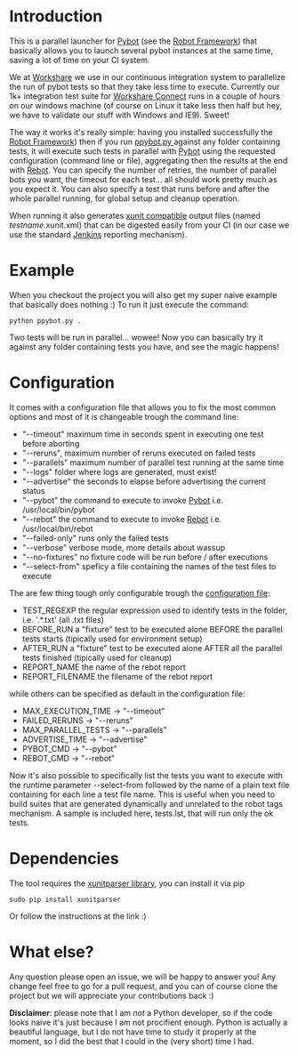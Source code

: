 Introduction
============

This is a parallel launcher for [Pybot](http://robotframework.org/robotframework/latest/RobotFrameworkUserGuide.html#different-entry-points)
(see the [Robot Framework](https://github.com/robotframework/robotframework))  that basically allows you to launch several pybot instances at the same time, saving a lot of time on your CI system.

We at [Workshare](https://www.workshare.com) we use in our continuous integration system to parallelize the run of pybot tests so that they take less time to execute. Currently our 1k+ integration test suite for [Workshare Connect](http://www.workshare.com/products/connect) runs in a couple of hours on our windows machine (of course on Linux it take less then half but hey, we have to validate our stuff with Windows and IE9). Sweet!

The way it works it's really simple: having you installed successfully the [Robot Framework](https://github.com/robotframework/robotframework)) then if you run [ppybot.py ](https://github.com/workshare/parallel_pybot/blob/master/ppybot.py) against any folder containing tests, it will execute such tests in parallel with [Pybot](http://robotframework.org/robotframework/latest/RobotFrameworkUserGuide.html#different-entry-points) using the requested configuration (command line or file), aggregating then the results at the end with [Rebot](http://robotframework.org/robotframework/latest/RobotFrameworkUserGuide.html#different-entry-points). You can specify the number of retries, the number of parallel bots you want, the timeout for each test... all should work pretty much as you expect it. You can also specify a test that runs before and after the whole parallel running, for global setup and cleanup operation.

When running it also generates [xunit compatible](http://reflex.gforge.inria.fr/xunit.html#xunitReport) output files (named _testname_.xunit.xml) that can be digested easily from your CI (in our case we use the standard [Jenkins](http://jenkins-ci.org/) reporting mechanism).


Example
=======
When you checkout the project you will also get my super naive example that basically does nothing :) To run it just execute the command:
```
python ppybot.py . 
```
Two tests will be run in parallel... wowee! Now you can basically try it against any folder containing tests you have, and see the magic happens!


Configuration
=============

It comes with a configuration file that allows you to fix the most common options and most of it is changeable trough the command line:
* "--timeout"  maximum time in seconds spent in executing one test before aborting 
* "--reruns",  maximum number of reruns executed on failed tests 
* "--parallels" maximum number of parallel test running at the same time
* "--logs"  folder where logs are generated, must exist!
* "--advertise"  the seconds to elapse before advertising the current status
* "--pybot" the command to execute to invoke [Pybot](http://robotframework.org/robotframework/latest/RobotFrameworkUserGuide.html#different-entry-points) i.e. /usr/local/bin/pybot
* "--rebot" the command to execute to invoke [Rebot](http://robotframework.org/robotframework/latest/RobotFrameworkUserGuide.html#different-entry-points) i.e. /usr/local/bin/rebot
* "--failed-only"  runs only the failed tests
* "--verbose"  verbose mode, more details about wassup
* "--no-fixtures"  no fixture code will be run before / after executions
* "--select-from"  speficy a file containing the names of the test files to execute


The are few thing tough only configurable trough the [configuration file](https://github.com/workshare/parallel_pybot/blob/master/ppybot_config.py):
- TEST_REGEXP  the regular expression used to identify tests in the folder, i.e. '.*\.txt' (all .txt files)
- BEFORE_RUN   a "fixture" test to be executed alone BEFORE the parallel tests starts (tipically used for environment setup)
- AFTER_RUN    a "fixture" test to be executed alone AFTER all the parallel tests finished (tipically used for cleanup)
- REPORT_NAME  the name of the rebot report
- REPORT_FILENAME  the filename of the rebot report

while others can be specified as default in the configuration file:
* MAX_EXECUTION_TIME -> "--timeout"
* FAILED_RERUNS -> "--reruns"
* MAX_PARALLEL_TESTS -> "--parallels"
* ADVERTISE_TIME -> "--advertise"
* PYBOT_CMD -> "--pybot"
* REBOT_CMD -> "--rebot"

Now it's also possible to specifically list the tests you want to execute with the runtime parameter --select-from followed by the name of 
a plain text file containing for each line a test file name. This is useful when you need to build suites that are generated dynamically
and unrelated to the robot tags mechanism. A sample is included here, tests.lst, that will run only the ok tests.


Dependencies
============
The tool requires the [xunitparser library](https://pypi.python.org/pypi/xunitparser), you can install it via pip
```
sudo pip install xunitparser 
```
Or follow the instructions at the link :)


What else?
==========
Any question please open an issue, we will be happy to answer you! Any change feel free to go for a pull request, and you can of course clone the project but we will appreciate your contributions back :) 

__Disclaimer__: please note that I am _not_ a Python developer, so if the code looks naive it's just because I am not procifient enough. Python is actually a beautiful language, but I do not have time to study it properly at the moment, so I did the best that I could in the (very short) time I had.
